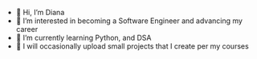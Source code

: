 - 👋 Hi, I’m Diana
- 👀 I’m interested in becoming a Software Engineer and advancing my career
- 🌱 I’m currently learning Python, and DSA
- 💞️ I will occasionally upload small projects that I create per my courses

<!---
dblan044/dblan044 is a ✨ special ✨ repository because its `README.md` (this file) appears on your GitHub profile.
You can click the Preview link to take a look at your changes.
--->

